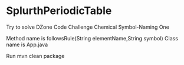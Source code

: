 # SplurthPeriodicTable
Try to solve DZone Code Challenge Chemical Symbol-Naming One

Method name is followsRule(String elementName,String symbol)
Class name is App.java

Run mvn clean package
